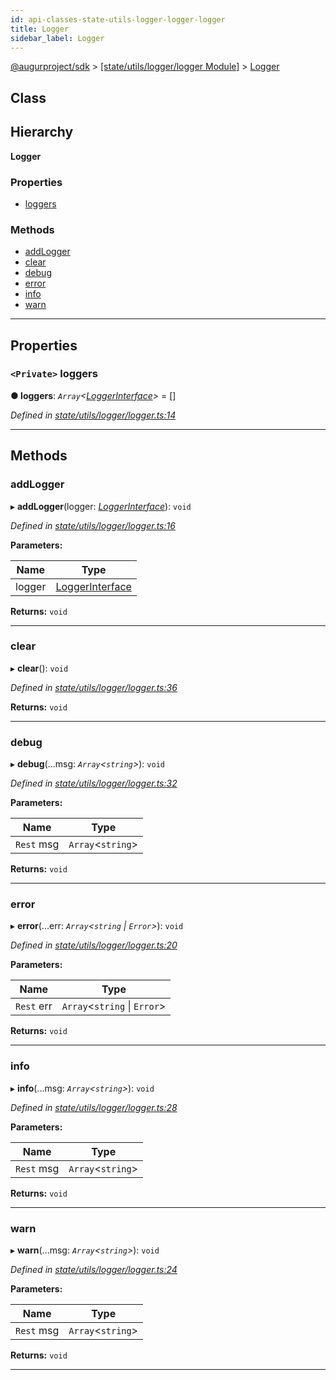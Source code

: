 ```yaml
---
id: api-classes-state-utils-logger-logger-logger
title: Logger
sidebar_label: Logger
---
```


[@augurproject/sdk](api-readme.md) > [[state/utils/logger/logger Module]](api-modules-state-utils-logger-logger-module.md) > [Logger](api-classes-state-utils-logger-logger-logger.md)

## Class

## Hierarchy

**Logger**

### Properties

* [loggers](api-classes-state-utils-logger-logger-logger.md#loggers)

### Methods

* [addLogger](api-classes-state-utils-logger-logger-logger.md#addlogger)
* [clear](api-classes-state-utils-logger-logger-logger.md#clear)
* [debug](api-classes-state-utils-logger-logger-logger.md#debug)
* [error](api-classes-state-utils-logger-logger-logger.md#error)
* [info](api-classes-state-utils-logger-logger-logger.md#info)
* [warn](api-classes-state-utils-logger-logger-logger.md#warn)

---

## Properties

<a id="loggers"></a>

### `<Private>` loggers

**● loggers**: *`Array`<[LoggerInterface](api-interfaces-state-utils-logger-logger-loggerinterface.md)>* =  []

*Defined in [state/utils/logger/logger.ts:14](https://github.com/AugurProject/augur/blob/06e47ad207/packages/augur-sdk/src/state/utils/logger/logger.ts#L14)*

___

## Methods

<a id="addlogger"></a>

###  addLogger

▸ **addLogger**(logger: *[LoggerInterface](api-interfaces-state-utils-logger-logger-loggerinterface.md)*): `void`

*Defined in [state/utils/logger/logger.ts:16](https://github.com/AugurProject/augur/blob/06e47ad207/packages/augur-sdk/src/state/utils/logger/logger.ts#L16)*

**Parameters:**

| Name | Type |
| ------ | ------ |
| logger | [LoggerInterface](api-interfaces-state-utils-logger-logger-loggerinterface.md) |

**Returns:** `void`

___
<a id="clear"></a>

###  clear

▸ **clear**(): `void`

*Defined in [state/utils/logger/logger.ts:36](https://github.com/AugurProject/augur/blob/06e47ad207/packages/augur-sdk/src/state/utils/logger/logger.ts#L36)*

**Returns:** `void`

___
<a id="debug"></a>

###  debug

▸ **debug**(...msg: *`Array`<`string`>*): `void`

*Defined in [state/utils/logger/logger.ts:32](https://github.com/AugurProject/augur/blob/06e47ad207/packages/augur-sdk/src/state/utils/logger/logger.ts#L32)*

**Parameters:**

| Name | Type |
| ------ | ------ |
| `Rest` msg | `Array`<`string`> |

**Returns:** `void`

___
<a id="error"></a>

###  error

▸ **error**(...err: *`Array`<`string` \| `Error`>*): `void`

*Defined in [state/utils/logger/logger.ts:20](https://github.com/AugurProject/augur/blob/06e47ad207/packages/augur-sdk/src/state/utils/logger/logger.ts#L20)*

**Parameters:**

| Name | Type |
| ------ | ------ |
| `Rest` err | `Array`<`string` \| `Error`> |

**Returns:** `void`

___
<a id="info"></a>

###  info

▸ **info**(...msg: *`Array`<`string`>*): `void`

*Defined in [state/utils/logger/logger.ts:28](https://github.com/AugurProject/augur/blob/06e47ad207/packages/augur-sdk/src/state/utils/logger/logger.ts#L28)*

**Parameters:**

| Name | Type |
| ------ | ------ |
| `Rest` msg | `Array`<`string`> |

**Returns:** `void`

___
<a id="warn"></a>

###  warn

▸ **warn**(...msg: *`Array`<`string`>*): `void`

*Defined in [state/utils/logger/logger.ts:24](https://github.com/AugurProject/augur/blob/06e47ad207/packages/augur-sdk/src/state/utils/logger/logger.ts#L24)*

**Parameters:**

| Name | Type |
| ------ | ------ |
| `Rest` msg | `Array`<`string`> |

**Returns:** `void`

___

